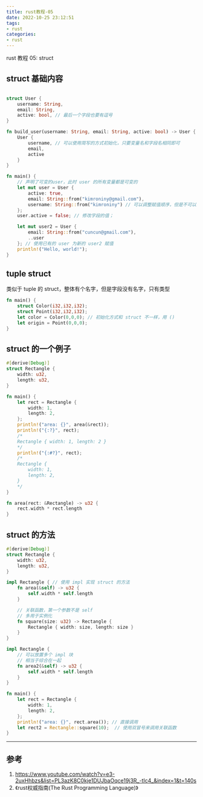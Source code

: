 ```yaml
---
title: rust教程-05
date: 2022-10-25 23:12:51
tags:
- rust
categories:
- rust
---
```


rust 教程 05: struct

<!--more-->

## struct 基础内容

```rust

struct User {
    username: String,
    email: String,
    active: bool, // 最后一个字段也要有逗号
}

fn build_user(username: String, email: String, active: bool) -> User { // 函数返回结构体
    User {
        username, // 可以使用简写的方式初始化，只要变量名和字段名相同即可
        email,
        active
    }
}

fn main() {
    // 声明了可变的user，此时 user 的所有变量都是可变的
    let mut user = User {
        active: true,
        email: String::from("kimroniny@gmail.com"),
        username: String::from("kimroniny") // 可以调整赋值顺序，但是不可以不给某个字段赋值
    };
    user.active = false; // 修改字段的值；

    let mut user2 = User {
        email: String::from("cuncun@gmail.com"),
        ..user
    }; // 使用已有的 user 为新的 user2 赋值
    println!("Hello, world!");
}
```

## tuple struct

类似于 tuple 的 struct，整体有个名字，但是字段没有名字，只有类型

```rust
fn main() {
    struct Color(i32,i32,i32);
    struct Point(i32,i32,i32);
    let color = Color(0,0,0); // 初始化方式和 struct 不一样，用 ()
    let origin = Point(0,0,0);
}
```

## struct 的一个例子

```rust
#[derive(Debug)]
struct Rectangle {
    width: u32,
    length: u32,
}

fn main() {
    let rect = Rectangle {
        width: 1,
        length: 2,
    };
    println!("area: {}", area(&rect));
    println!("{:?}", rect); 
    /*
    Rectangle { width: 1, length: 2 }
    */
    println!("{:#?}", rect);
    /* 
    Rectangle {
        width: 1,
        length: 2,
    }
    */
}

fn area(rect: &Rectangle) -> u32 {
    rect.width * rect.length
}
```

## struct 的方法

```rust
#[derive(Debug)]
struct Rectangle {
    width: u32,
    length: u32,
}

impl Rectangle { // 使用 impl 实现 struct 的方法
    fn area(&self) -> u32 { 
        self.width * self.length
    }

    // 关联函数，第一个参数不是 self
    // 多用于实例化
    fn square(size: u32) -> Rectangle {
        Rectangle { width: size, length: size }
    }
}

impl Rectangle {
    // 可以放置多个 impl 块
    // 相当于综合在一起
    fn area2(&self) -> u32 {  
        self.width * self.length
    }
}

fn main() {
    let rect = Rectangle {
        width: 1,
        length: 2,
    };
    println!("area: {}", rect.area()); // 直接调用
    let rect2 = Rectangle::square(10);  // 使用双冒号来调用关联函数
}
```

---

## 参考
1. https://www.youtube.com/watch?v=e3-2uxHhbzs&list=PL3azK8C0kje1DUJbaOqce19j3R_-tIc4_&index=1&t=140s
2. 《rust权威指南(The Rust Programming Language)》
